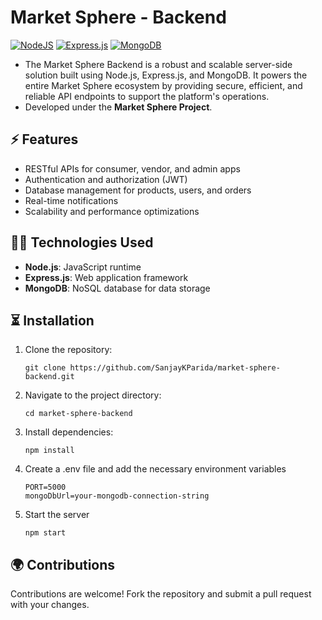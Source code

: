 # Market Sphere - Backend
[![NodeJS](https://img.shields.io/badge/Node.js-6DA55F?logo=node.js&logoColor=white)](#)
[![Express.js](https://img.shields.io/badge/Express.js-%23404d59.svg?logo=express&logoColor=%2361DAFB)](#)
[![MongoDB](https://img.shields.io/badge/MongoDB-%234ea94b.svg?logo=mongodb&logoColor=white)](#)

- The Market Sphere Backend is a robust and scalable server-side solution built using Node.js, Express.js, and MongoDB. It powers the entire Market Sphere ecosystem by providing secure, efficient, and reliable API endpoints to support the platform's operations.
- Developed under the **Market Sphere Project**.

## ⚡️ Features
- RESTful APIs for consumer, vendor, and admin apps
- Authentication and authorization (JWT)
- Database management for products, users, and orders
- Real-time notifications
- Scalability and performance optimizations
  
## 👩‍💻 Technologies Used
- **Node.js**: JavaScript runtime
- **Express.js**: Web application framework
- **MongoDB**: NoSQL database for data storage

## ⏳ Installation

1. Clone the repository:
   ```
   git clone https://github.com/SanjayKParida/market-sphere-backend.git
   ```
2. Navigate to the project directory:
   ```
   cd market-sphere-backend
   ```
3. Install dependencies:
   ```
   npm install
   ```

5. Create a .env file and add the necessary environment variables
   ```
   PORT=5000
   mongoDbUrl=your-mongodb-connection-string
   ```
   
6. Start the server
   ```
   npm start
   ```

## 🌍 Contributions

Contributions are welcome! Fork the repository and submit a pull request with your changes.

